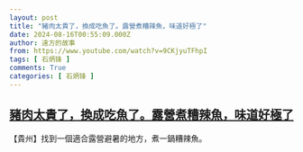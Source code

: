 ```yaml
---
layout: post
title: "豬肉太貴了，換成吃魚了。露營煮糟辣魚，味道好極了"
date: 2024-08-16T00:55:09.000Z
author: 遠方的故事
from: https://www.youtube.com/watch?v=9CKjyuTFhpI
tags: [ 石炳锋 ]
comments: True
categories: [ 石炳锋 ]
---
```

<!--1723769709000-->
[豬肉太貴了，換成吃魚了。露營煮糟辣魚，味道好極了](https://www.youtube.com/watch?v=9CKjyuTFhpI)
------

<div>
【貴州】找到一個適合露營避暑的地方，煮一鍋糟辣魚。
</div>
